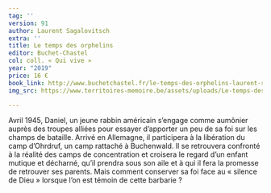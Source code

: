 ```yaml
---
tag: ''
version: 91
author: Laurent Sagalovitsch
extra: ''
title: Le temps des orphelins
editor: Buchet-Chastel
col: coll. « Qui vive »
year: "2019"
price: 16 €
book_link: http://www.buchetchastel.fr/le-temps-des-orphelins-laurent-sagalovitsch-9782283033234
img_src: https://www.territoires-memoire.be/assets/uploads/Le-temps-des-orphelins.jpg

---
```

Avril 1945, Daniel, un jeune rabbin américain s’engage comme aumônier auprès des troupes alliées pour essayer d’apporter un peu de sa foi sur les champs de bataille. Arrivé en Allemagne, il participera à la libération du camp d’Ohrdruf, un camp rattaché à Buchenwald. Il se retrouvera confronté à la réalité des camps de concentration et croisera le regard d’un enfant mutique et décharné, qu’il prendra sous son aile et à qui il fera la promesse de retrouver ses parents. Mais comment conserver sa foi face au « silence de Dieu » lorsque l’on est témoin de cette barbarie ?